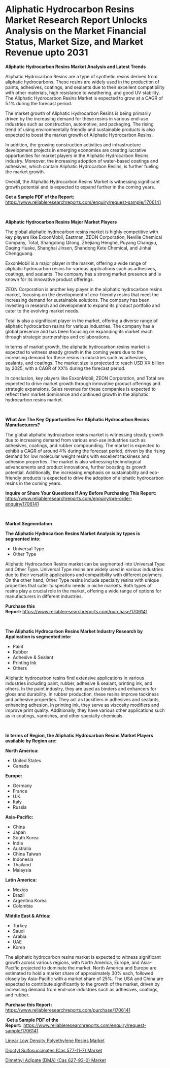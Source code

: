 <p><h1>Aliphatic Hydrocarbon Resins Market Research Report Unlocks Analysis on the Market Financial Status, Market Size, and Market Revenue upto 2031</h1></p><p><strong>Aliphatic Hydrocarbon Resins Market Analysis and Latest Trends</strong></p>
<p><p>Aliphatic Hydrocarbon Resins are a type of synthetic resins derived from aliphatic hydrocarbons. These resins are widely used in the production of paints, adhesives, coatings, and sealants due to their excellent compatibility with other materials, high resistance to weathering, and good UV stability. The Aliphatic Hydrocarbon Resins Market is expected to grow at a CAGR of 5.1% during the forecast period.</p><p>The market growth of Aliphatic Hydrocarbon Resins is being primarily driven by the increasing demand for these resins in various end-use industries such as construction, automotive, and packaging. The rising trend of using environmentally friendly and sustainable products is also expected to boost the market growth of Aliphatic Hydrocarbon Resins.</p><p>In addition, the growing construction activities and infrastructure development projects in emerging economies are creating lucrative opportunities for market players in the Aliphatic Hydrocarbon Resins industry. Moreover, the increasing adoption of water-based coatings and adhesives, which contain Aliphatic Hydrocarbon Resins, is further fueling the market growth.</p><p>Overall, the Aliphatic Hydrocarbon Resins Market is witnessing significant growth potential and is expected to expand further in the coming years.</p></p>
<p><strong>Get a Sample PDF of the Report:&nbsp;</strong> <a href="https://www.reliableresearchreports.com/enquiry/request-sample/1706141">https://www.reliableresearchreports.com/enquiry/request-sample/1706141</a></p>
<p>&nbsp;</p>
<p><strong>Aliphatic Hydrocarbon Resins Major Market Players</strong></p>
<p><p>The global aliphatic hydrocarbon resins market is highly competitive with key players like ExxonMobil, Eastman, ZEON Corporation, Neville Chemical Company, Total, Shangdong Qilong, Zhejiang Henghe, Puyang Changyu, Daqing Huake, Shanghai Jinsen, Shandong Kete Chemical, and Jinhai Chengguang. </p><p>ExxonMobil is a major player in the market, offering a wide range of aliphatic hydrocarbon resins for various applications such as adhesives, coatings, and sealants. The company has a strong market presence and is known for its innovative product offerings. </p><p>ZEON Corporation is another key player in the aliphatic hydrocarbon resins market, focusing on the development of eco-friendly resins that meet the increasing demand for sustainable solutions. The company has been investing in research and development to expand its product portfolio and cater to the evolving market needs. </p><p>Total is also a significant player in the market, offering a diverse range of aliphatic hydrocarbon resins for various industries. The company has a global presence and has been focusing on expanding its market reach through strategic partnerships and collaborations.</p><p>In terms of market growth, the aliphatic hydrocarbon resins market is expected to witness steady growth in the coming years due to the increasing demand for these resins in industries such as adhesives, sealants, and coatings. The market size is projected to reach USD XX billion by 2025, with a CAGR of XX% during the forecast period.</p><p>In conclusion, key players like ExxonMobil, ZEON Corporation, and Total are expected to drive market growth through innovative product offerings and strategic expansions. Sales revenue for these companies is expected to reflect their market dominance and continued growth in the aliphatic hydrocarbon resins market.</p></p>
<p>&nbsp;</p>
<p><strong>What Are The Key Opportunities For Aliphatic Hydrocarbon Resins Manufacturers?</strong></p>
<p><p>The global aliphatic hydrocarbon resins market is witnessing steady growth due to increasing demand from various end-use industries such as adhesives, coatings, and rubber compounding. The market is expected to exhibit a CAGR of around 4% during the forecast period, driven by the rising demand for low molecular weight resins with excellent tackiness and adhesion properties. The market is also witnessing technological advancements and product innovations, further boosting its growth potential. Additionally, the increasing emphasis on sustainability and eco-friendly products is expected to drive the adoption of aliphatic hydrocarbon resins in the coming years.</p></p>
<p><strong>Inquire or Share Your Questions If Any Before Purchasing This Report:</strong> <a href="https://www.reliableresearchreports.com/enquiry/pre-order-enquiry/1706141">https://www.reliableresearchreports.com/enquiry/pre-order-enquiry/1706141</a></p>
<p>&nbsp;</p>
<p><strong>Market Segmentation</strong></p>
<p><strong>The Aliphatic Hydrocarbon Resins Market Analysis by types is segmented into:</strong></p>
<p><ul><li>Universal Type</li><li>Other Type</li></ul></p>
<p><p>Aliphatic Hydrocarbon Resins market can be segmented into Universal Type and Other Type. Universal Type resins are widely used in various industries due to their versatile applications and compatibility with different polymers. On the other hand, Other Type resins include specialty resins with unique properties that cater to specific needs in niche markets. Both types of resins play a crucial role in the market, offering a wide range of options for manufacturers in different industries.</p></p>
<p><strong>Purchase this Report:&nbsp;</strong><a href="https://www.reliableresearchreports.com/purchase/1706141">https://www.reliableresearchreports.com/purchase/1706141</a></p>
<p>&nbsp;</p>
<p><strong>The Aliphatic Hydrocarbon Resins Market Industry Research by Application is segmented into:</strong></p>
<p><ul><li>Paint</li><li>Rubber</li><li>Adhesive & Sealant</li><li>Printing Ink</li><li>Others</li></ul></p>
<p><p>Aliphatic hydrocarbon resins find extensive applications in various industries including paint, rubber, adhesive & sealant, printing ink, and others. In the paint industry, they are used as binders and enhancers for gloss and durability. In rubber production, these resins improve tackiness and adhesive properties. They act as tackifiers in adhesives and sealants, enhancing adhesion. In printing ink, they serve as viscosity modifiers and improve print quality. Additionally, they have various other applications such as in coatings, varnishes, and other specialty chemicals.</p></p>
<p>&nbsp;</p>
<p><strong>In terms of Region, the Aliphatic Hydrocarbon Resins Market Players available by Region are:</strong></p>
<p>
    <p> <strong> North America: </strong>
        <ul>
            <li>United States</li>
            <li>Canada</li>
        </ul>
        </p> 
    <p> <strong> Europe: </strong>
        <ul>
            <li>Germany</li>
            <li>France</li>
            <li>U.K.</li>
            <li>Italy</li>
            <li>Russia</li>
        </ul>
        </p> 
    <p> <strong> Asia-Pacific: </strong>
        <ul>
            <li>China</li>
            <li>Japan</li>
            <li>South Korea</li>
            <li>India</li>
            <li>Australia</li>
            <li>China Taiwan</li>
            <li>Indonesia</li>
            <li>Thailand</li>
            <li>Malaysia</li>
        </ul>
        </p> 
    <p> <strong> Latin America: </strong>
        <ul>
            <li>Mexico</li>
            <li>Brazil</li>
            <li>Argentina Korea</li>
            <li>Colombia</li>
        </ul>
        </p> 
    <p> <strong> Middle East & Africa: </strong>
        <ul>
            <li>Turkey</li>
            <li>Saudi</li>
            <li>Arabia</li>
            <li>UAE</li>
            <li>Korea</li>
        </ul>
    </p>
    </p>
<p><p>The aliphatic hydrocarbon resins market is expected to witness significant growth across various regions, with North America, Europe, and Asia-Pacific projected to dominate the market. North America and Europe are estimated to hold a market share of approximately 30% each, followed closely by Asia-Pacific with a market share of 25%. The USA and China are expected to contribute significantly to the growth of the market, driven by increasing demand from end-use industries such as adhesives, coatings, and rubber.</p></p>
<p><strong>Purchase this Report: </strong><a href="https://www.reliableresearchreports.com/purchase/1706141">https://www.reliableresearchreports.com/purchase/1706141</a></p>
<p>&nbsp;<strong>Get a Sample PDF of the Report:&nbsp;&nbsp;</strong><a href="https://www.reliableresearchreports.com/enquiry/request-sample/1706141">https://www.reliableresearchreports.com/enquiry/request-sample/1706141</a></p>
<p><strong></strong></p>
<p><p><a href="https://view.publitas.com/reportprime-1/decoding-the-linear-low-density-polyethylene-resins-market-a-deep-dive-into-the-latest-market-trends-market-segmentation-and-competitive-analysis/">Linear Low Density Polyethylene Resins Market</a></p><p><a href="https://view.publitas.com/reportprime-1/dioctyl-sulfosuccinates-cas-577-11-7-market-growth-market-trends-covid-19-impact-and-forecasts-for-period-from-2023-2030/">Dioctyl Sulfosuccinates (Cas 577-11-7) Market</a></p><p><a href="https://view.publitas.com/reportprime-1/dimethyl-adipate-dma-cas-627-93-0-market-size-growth-and-forecast-from-2023-2030/">Dimethyl Adipate (DMA) (Cas 627-93-0) Market</a></p></p>
